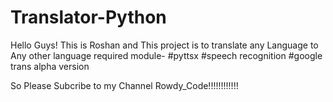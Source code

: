 # Translator-Python
Hello Guys! This is Roshan and This project is to translate any Language to Any other language
required module-
  #pyttsx
  #speech recognition
  #google trans alpha version
  
  

So Please Subcribe to my Channel Rowdy_Code!!!!!!!!!!!!
